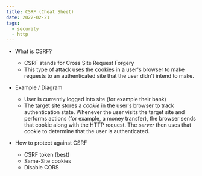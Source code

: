```yaml
---
title: CSRF (Cheat Sheet)
date: 2022-02-21
tags:
  - security
  - http
---
```


- What is CSRF?
  - CSRF stands for Cross Site Request Forgery
  - This type of attack uses the cookies in a user's browser to make requests to an authenticated site that the user didn't intend to make.
- Example / Diagram

  - User is currently logged into site (for example their bank)
  - The target site stores a _cookie_ in the user's browser to track authentication state. Whenever the user visits the target site and performs actions (for example, a money transfer), the browser sends that cookie along with the HTTP request. The _server_ then uses that cookie to determine that the user is authenticated.

- How to protect against CSRF
  - CSRF token (best)
  - Same-Site cookies
  - Disable CORS
